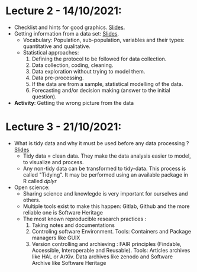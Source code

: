 # Lecture 2 - 14/10/2021: 

- Checklist and hints for good graphics. [Slides](https://github.com/alegrand/SMPE/blob/master/sessions/2021_10_Grenoble/02_Check-list-good-graphics-tableau-en.pdf).
- Getting information from a data set: [Slides](https://github.com/alegrand/SMPE/blob/master/sessions/2021_10_Grenoble/02_Stat-desc1-en.pdf).
     - Vocabulary: Population, sub-population, variables and their types: quantitative and qualitative.
     - Statistical approaches:  
          1.  Defining the protocol to be followed for data collection.
          2.  Data collection, coding, cleaning.
          3.  Data exploration without trying to model them.
          4.  Data pre-processing.
          5.  If the data are from a sample, statistical modelling of the data.
          6.  Forecasting and/or decision making (answer to the initial question).
- **Activity**: Getting the wrong picture from the data 


# Lecture 3 - 21/10/2021:

- What is tidy data and why it must be used before any data processing ? [Slides](https://github.com/alegrand/SMPE/blob/master/sessions/2021_10_Grenoble/03_Tidy-data.pdf)
  - Tidy data = clean data.  They make the data analysis easier to model, to visualize and process. 
  - Any non-tidy data can be transformed to tidy-data. This process is called "Tidying". It may be performed using an available package in R called _dplyr_
- Open science: 
  - Sharing science and knowlegde is very important for ourselves and others.
  - Multiple tools exist to make this happen: Gitlab, Github and the more reliable one is Software Heritage
  - The most known reproducible research practices :
    1. Taking notes and documentations
    2. Controling software Environment. Tools: Containers and Package managers like GUIX
    3. Version controlling and archieving : FAIR principles (Findable, Accessible, Interoperable and Reusable). Tools: Articles archives like HAL or ArXiv. Data archives like zenodo and Software Archive like Software Heritage


